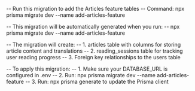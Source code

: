 -- Run this migration to add the Articles feature tables
-- Command: npx prisma migrate dev --name add-articles-feature

-- This migration will be automatically generated when you run:
-- npx prisma migrate dev --name add-articles-feature

-- The migration will create:
-- 1. articles table with columns for storing article content and translations
-- 2. reading_sessions table for tracking user reading progress
-- 3. Foreign key relationships to the users table

-- To apply this migration:
-- 1. Make sure your DATABASE_URL is configured in .env
-- 2. Run: npx prisma migrate dev --name add-articles-feature
-- 3. Run: npx prisma generate to update the Prisma client